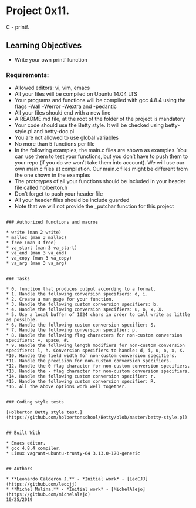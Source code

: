 # Project 0x11.

C - printf.

## Learning Objectives

* Write your own printf function


### Requirements:

* Allowed editors: vi, vim, emacs
* All your files will be compiled on Ubuntu 14.04 LTS
* Your programs and functions will be compiled with gcc 4.8.4 using the flags -Wall -Werror -Wextra and -pedantic
* All your files should end with a new line
* A README.md file, at the root of the folder of the project is mandatory
* Your code should use the Betty style. It will be checked using betty-style.pl and betty-doc.pl
* You are not allowed to use global variables
* No more than 5 functions per file
* In the following examples, the main.c files are shown as examples. You can use them to test your functions, but you don’t have to push them to your repo (if you do we won’t take them into account). We will use our own main.c files at compilation. Our main.c files might be different from the one shown in the examples
* The prototypes of all your functions should be included in your header file called holberton.h
* Don’t forget to push your header file
* All your header files should be include guarded
* Note that we will not provide the _putchar function for this project

```

### Authorized functions and macros

* write (man 2 write)
* malloc (man 3 malloc)
* free (man 3 free)
* va_start (man 3 va_start)
* va_end (man 3 va_end)
* va_copy (man 3 va_copy)
* va_arg (man 3 va_arg)


### Tasks

* 0. function that produces output according to a format.
* 1. Handle the following conversion specifiers: d, i.
* 2. Create a man page for your function.
* 3. Handle the following custom conversion specifiers: b.
* 4. Handle the following conversion specifiers: u, o, x, X.
* 5. Use a local buffer of 1024 chars in order to call write as little as possible.
* 6. Handle the following custom conversion specifier: S.
* 7. Handle the following conversion specifier: p.
* 8. Handle the following flag characters for non-custom conversion specifiers: +, space, #.
* 9. Handle the following length modifiers for non-custom conversion specifiers: l, h. Conversion specifiers to handle: d, i, u, o, x, X.
*10. Handle the field width for non-custom conversion specifiers.
*11. Handle the precision for non-custom conversion specifiers.
*12. Handle the 0 flag character for non-custom conversion specifiers.
*13. Handle the - flag character for non-custom conversion specifiers.
*14. Handle the following custom conversion specifier: r.
*15. Handle the following custom conversion specifier: R.
*16. All the above options work well together.


### Coding style tests

[Holberton Betty style test.](https://github.com/holbertonschool/Betty/blob/master/betty-style.pl)


## Built With

* Emacs editor.
* gcc 4.8.4 compiler.
* Linux vagrant-ubuntu-trusty-64 3.13.0-170-generic


## Authors

* **Leonardo Calderon J.** - *Initial work* - [LeoCJJ](https://github.com/leocjj)
* **Michel Molina.** - *Initial work* - [MichelAlejo](https://github.com/michelalejo)
10/25/2019
